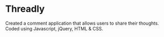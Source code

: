 # Threadly
Created a comment application that allows users to share their thoughts. Coded using Javascript, jQuery, HTML &amp; CSS.
